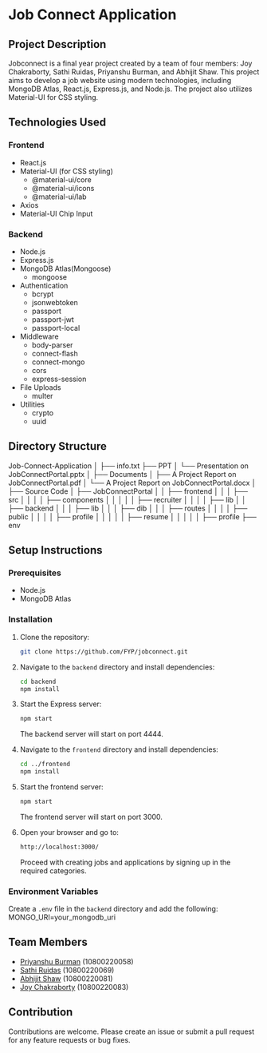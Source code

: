 # Job Connect Application

## Project Description
Jobconnect is a final year project created by a team of four members: Joy Chakraborty, Sathi Ruidas, Priyanshu Burman, and Abhijit Shaw. This project aims to develop a job website using modern technologies, including MongoDB Atlas, React.js, Express.js, and Node.js. The project also utilizes Material-UI for CSS styling.


## Technologies Used
### Frontend
- React.js
- Material-UI (for CSS styling)
  - @material-ui/core
  - @material-ui/icons
  - @material-ui/lab
- Axios
- Material-UI Chip Input

### Backend
- Node.js
- Express.js
- MongoDB Atlas(Mongoose)
  - mongoose
- Authentication
  - bcrypt
  - jsonwebtoken
  - passport
  - passport-jwt
  - passport-local
- Middleware
  - body-parser
  - connect-flash
  - connect-mongo
  - cors
  - express-session
- File Uploads
  - multer
- Utilities
  - crypto
  - uuid

## Directory Structure
Job-Connect-Application
│
├── info.txt
├── PPT
│ └── Presentation on JobConnectPortal.pptx
│
├── Documents
│ ├── A Project Report on JobConnectPortal.pdf
│ └── A Project Report on JobConnectPortal.docx
│
├── Source Code
│ ├── JobConnectPortal
│ │ ├── frontend
│ │ │ ├── src
│ │ │ │ ├── components
│ │ │ │ │ ├── recruiter
│ │ │ │ ├── lib
│ │ ├── backend
│ │ │ ├── lib
│ │ │ ├── dib
│ │ │ ├── routes
│ │ │ │ ├── public
│ │ │ │ ├── profile
│ │ │ │ │ ├── resume
│ │ │ │ │ ├── profile
├── env

## Setup Instructions
### Prerequisites
- Node.js
- MongoDB Atlas

### Installation
1. Clone the repository:
    ```bash
    git clone https://github.com/FYP/jobconnect.git
    ```

3. Navigate to the `backend` directory and install dependencies:
    ```bash
    cd backend
    npm install
    ```

4. Start the Express server:
    ```bash
    npm start
    ```
    The backend server will start on port 4444.

5. Navigate to the `frontend` directory and install dependencies:
    ```bash
    cd ../frontend
    npm install
    ```

6. Start the frontend server:
    ```bash
    npm start
    ```
    The frontend server will start on port 3000.

7. Open your browser and go to:
    ```bash
    http://localhost:3000/
    ```
    Proceed with creating jobs and applications by signing up in the required categories.

### Environment Variables
Create a `.env` file in the `backend` directory and add the following:
MONGO_URI=your_mongodb_uri


## Team Members
- [Priyanshu Burman](https://www.linkedin.com/in/priyanshu-burman-4b335828b/) (10800220058)
- [Sathi Ruidas](https://www.linkedin.com/in/sathi-ruidas-372409210/) (10800220069)
- [Abhijit Shaw](https://www.linkedin.com/in/abhijit-shaw-78077122a/) (10800220081)
- [Joy Chakraborty](https://www.linkedin.com/in/yesiamjc/) (10800220083)

## Contribution
Contributions are welcome. Please create an issue or submit a pull request for any feature requests or bug fixes.
